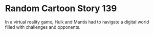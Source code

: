 # Random Cartoon Story 139

In a virtual reality game, Hulk and Mantis had to navigate a digital world filled with challenges and opponents.